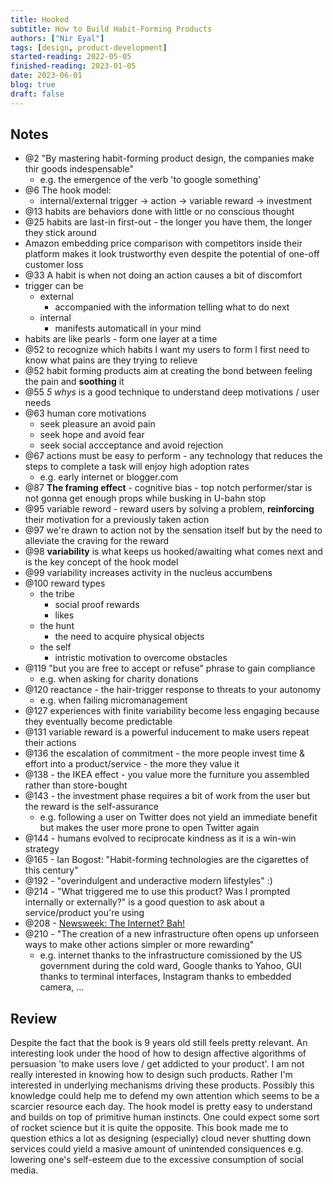 ```yaml
---
title: Hooked
subtitle: How to Build Habit-Forming Products
authors: ["Nir Eyal"]
tags: [design, product-development]
started-reading: 2022-05-05
finished-reading: 2023-01-05
date: 2023-06-01
blog: true
draft: false
---
```


## Notes

- @2 "By mastering habit-forming product design, the companies make thir goods indespensable"
  - e.g. the emergence of the verb 'to google something'
- @6 The hook model:
  - internal/external trigger -> action -> variable reward -> investment
- @13 habits are behaviors done with little or no conscious thought
- @25 habits are last-in first-out - the longer you have them, the longer they stick around
- Amazon embedding price comparison with competitors inside their platform makes it look trustworthy even despite the potential of one-off customer loss
- @33 A habit is when not doing an action causes a bit of discomfort
- trigger can be
  - external
    - accompanied with the information telling what to do next
  - internal
    - manifests automaticall in your mind
- habits are like pearls - form one layer at a time
- @52 to recognize which habits I want my users to form I first need to know what pains are they trying to relieve
- @52 habit forming products aim at creating the bond between feeling the pain and **soothing** it
- @55 _5 whys_ is a good technique to understand deep motivations / user needs
- @63 human core motivations
  - seek pleasure an avoid pain
  - seek hope and avoid fear
  - seek social accceptance and avoid rejection
- @67 actions must be easy to perform - any technology that reduces the steps to complete a task will enjoy high adoption rates
  - e.g. early internet or blogger.com
- @87 **The framing effect** - cognitive bias - top notch performer/star is not gonna get enough props while busking in U-bahn stop
- @95 variable reword - reward users by solving a problem, **reinforcing** their motivation for a previously taken action
- @97 we're drawn to action not by the sensation itself but by the need to alleviate the craving for the reward
- @98 **variability** is what keeps us hooked/awaiting what comes next and is the key concept of the hook model
- @99 variability increases activity in the nucleus accumbens
- @100 reward types
  - the tribe
    - social proof rewards
    - likes
  - the hunt
    - the need to acquire physical objects
  - the self
    - intristic motivation to overcome obstacles
- @119 "but you are free to accept or refuse" phrase to gain compliance
  - e.g. when asking for charity donations
- @120 reactance - the hair-trigger response to threats to your autonomy
  - e.g. when failing micromanagement
- @127 experiences with finite variability become less engaging because they eventually become predictable
- @131 variable reward is a powerful inducement to make users repeat their actions
- @136 the escalation of commitment - the more people invest time & effort into a product/service - the more they value it
- @138 - the IKEA effect - you value more the furniture you assembled rather than store-bought
- @143 - the investment phase requires a bit of work from the user but the reward is the self-assurance
  - e.g. following a user on Twitter does not yield an immediate benefit but makes the user more prone to open Twitter again
- @144 - humans evolved to reciprocate kindness as it is a win-win strategy
- @165 - Ian Bogost: "Habit-forming technologies are the cigarettes of this century"
- @192 - "overindulgent and underactive modern lifestyles" :)
- @214 - "What triggered me to use this product? Was I prompted internally or externally?" is a good question to ask about a service/product you're using
- @208 - [Newsweek: The Internet? Bah!](http://www.nysaflt.org/workshops/colt/2010/The%20Internet.pdf)
- @210 - "The creation of a new infrastructure often opens up unforseen ways to make other actions simpler or more rewarding"
  - e.g. internet thanks to the infrastructure comissioned by the US government during the cold ward, Google thanks to Yahoo, GUI thanks to terminal interfaces, Instagram thanks to embedded camera, ...

## Review

Despite the fact that the book is 9 years old still feels pretty relevant. An interesting look under the hood of how to design affective algorithms of persuasion 'to make users love / get addicted to your product'.
I am not really interested in knowing how to design such products. Rather I'm interested in underlying mechanisms driving these products. Possibly this knowledge could help me to defend my own attention which seems to be a scarcier resource each day.
The hook model is pretty easy to understand and builds on top of primitive human instincts. One could expect some sort of rocket science but it is quite the opposite. This book made me to question ethics a lot as designing (especially) cloud never shutting down services could yield a masive amount of unintended consiquences e.g. lowering one's self-esteem due to the excessive consumption of social media.
